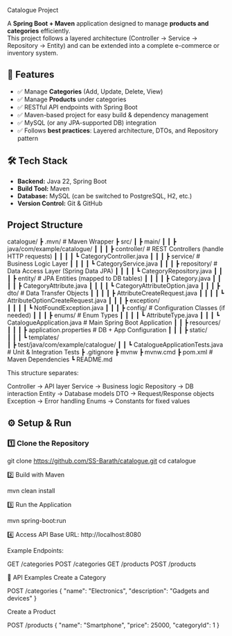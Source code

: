 Catalogue Project

A **Spring Boot + Maven** application designed to manage **products and categories** efficiently.  
This project follows a layered architecture (Controller → Service → Repository → Entity) and can be extended into a complete e-commerce or inventory system.  

## 🚀 Features
- ✅ Manage **Categories** (Add, Update, Delete, View)  
- ✅ Manage **Products** under categories  
- ✅ RESTful API endpoints with Spring Boot  
- ✅ Maven-based project for easy build & dependency management  
- ✅ MySQL (or any JPA-supported DB) integration  
- ✅ Follows **best practices**: Layered architecture, DTOs, and Repository pattern  

## 🛠️ Tech Stack
- **Backend:** Java 22, Spring Boot  
- **Build Tool:** Maven  
- **Database:** MySQL (can be switched to PostgreSQL, H2, etc.)  
- **Version Control:** Git & GitHub  

## Project Structure

catalogue/
 ┣ .mvn/                        # Maven Wrapper
 ┣ src/
 ┃ ┣ main/
 ┃ ┃ ┣ java/com/example/catalogue/
 ┃ ┃ ┃ ┣ controller/            # REST Controllers (handle HTTP requests)
 ┃ ┃ ┃ ┃ ┗ CategoryController.java
 ┃ ┃ ┃ ┣ service/               # Business Logic Layer
 ┃ ┃ ┃ ┃ ┗ CategoryService.java
 ┃ ┃ ┃ ┣ repository/            # Data Access Layer (Spring Data JPA)
 ┃ ┃ ┃ ┃ ┗ CategoryRepository.java
 ┃ ┃ ┃ ┣ entity/                # JPA Entities (mapped to DB tables)
 ┃ ┃ ┃ ┃ ┣ Category.java
 ┃ ┃ ┃ ┃ ┣ CategoryAttribute.java
 ┃ ┃ ┃ ┃ ┗ CategoryAttributeOption.java
 ┃ ┃ ┃ ┣ dto/                   # Data Transfer Objects
 ┃ ┃ ┃ ┃ ┣ AttributeCreateRequest.java
 ┃ ┃ ┃ ┃ ┗ AttributeOptionCreateRequest.java
 ┃ ┃ ┃ ┣ exception/             
 ┃ ┃ ┃ ┃ ┗ NotFoundException.java
 ┃ ┃ ┃ ┣ config/                # Configuration Classes (if needed)
 ┃ ┃ ┃ ┣ enums/                 # Enum Types
 ┃ ┃ ┃ ┃ ┗ AttributeType.java
 ┃ ┃ ┃ ┗ CatalogueApplication.java  # Main Spring Boot Application
 ┃ ┃ ┣ resources/
 ┃ ┃ ┃ ┣ application.properties # DB + App Configuration
 ┃ ┃ ┃ ┣ static/               
 ┃ ┃ ┃ ┗ templates/            
 ┃ ┣ test/java/com/example/catalogue/
 ┃ ┃ ┗ CatalogueApplicationTests.java  # Unit & Integration Tests
 ┣ .gitignore
 ┣ mvnw
 ┣ mvnw.cmd
 ┣ pom.xml                      # Maven Dependencies
 ┗ README.md

This structure separates:

Controller → API layer
Service → Business logic
Repository → DB interaction
Entity → Database models
DTO → Request/Response objects
Exception → Error handling
Enums → Constants for fixed values

## ⚙️ Setup & Run

### 1️⃣ Clone the Repository

git clone https://github.com/SS-Barath/catalogue.git
cd catalogue

2️⃣ Build with Maven

mvn clean install

3️⃣ Run the Application

mvn spring-boot:run

4️⃣ Access API
Base URL: http://localhost:8080

Example Endpoints:

GET /categories
POST /categories
GET /products
POST /products

📖 API Examples
Create a Category

POST /categories
{
  "name": "Electronics",
  "description": "Gadgets and devices"
}

Create a Product

POST /products
{
  "name": "Smartphone",
  "price": 25000,
  "categoryId": 1
}
